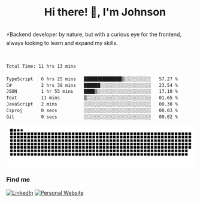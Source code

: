 <div id="user-content-toc">
  <ul align="center">
    <summary><h1 style="display: inline-block">Hi there! 👋, I'm Johnson</h1></summary>
  </ul>
</div>

⚡Backend developer by nature, but with a curious eye for the frontend, always looking to learn and expand my skills.

<br>


<!--START_SECTION:waka-->

```txt
Total Time: 11 hrs 13 mins

TypeScript   6 hrs 25 mins   ██████████████▒░░░░░░░░░░   57.27 %
C#           2 hrs 38 mins   ██████░░░░░░░░░░░░░░░░░░░   23.54 %
JSON         1 hr 55 mins    ████▒░░░░░░░░░░░░░░░░░░░░   17.10 %
Text         11 mins         ▒░░░░░░░░░░░░░░░░░░░░░░░░   01.65 %
JavaScript   2 mins          ░░░░░░░░░░░░░░░░░░░░░░░░░   00.38 %
Csproj       0 secs          ░░░░░░░░░░░░░░░░░░░░░░░░░   00.03 %
Git          0 secs          ░░░░░░░░░░░░░░░░░░░░░░░░░   00.02 %
```

<!--END_SECTION:waka-->


<img  src="https://github.com/1999AZZAR/1999AZZAR/blob/main/resources/img/grid-snake.svg"
       alt="snake" /></a>

### Find me
<a href="https://www.linkedin.com/in/dusabe-johnson" target="_blank"><img src="https://img.shields.io/badge/LinkedIn-%230077B5.svg?&style=flat&logo=linkedin&logoColor=white" alt="LinkedIn"></a>
‎‎ [![Personal Website](https://img.shields.io/badge/visit-Johnson.rw-blue)](https://johnson.rw/)
